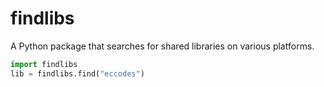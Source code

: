 # findlibs

A Python package that searches for shared libraries on various platforms.


```python
import findlibs
lib = findlibs.find("eccodes")
```
